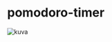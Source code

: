 # pomodoro-timer
![kuva](https://user-images.githubusercontent.com/62879239/151711688-b25bcfd1-07e8-4c9f-8684-7aa744b3540f.PNG)
